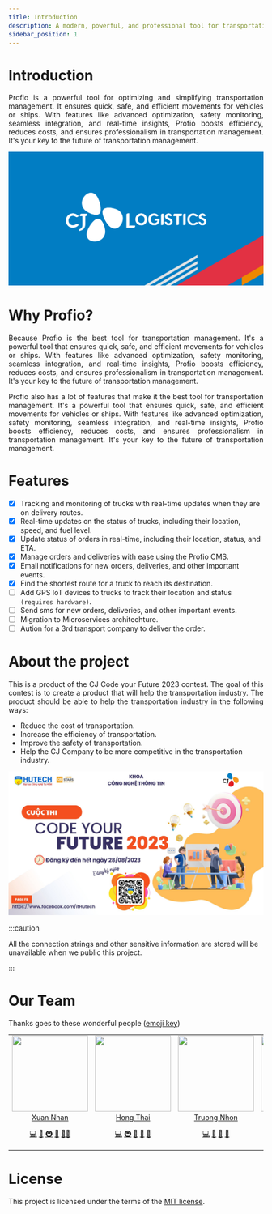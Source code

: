 ```yaml
---
title: Introduction
description: A modern, powerful, and professional tool for transportation management.
sidebar_position: 1
---
```


# Introduction

<p align="justify">
  Profio is a powerful tool for optimizing and simplifying transportation management. It ensures quick, safe, and efficient movements for vehicles or ships. With features like advanced optimization, safety monitoring, seamless integration, and real-time insights, Profio boosts efficiency, reduces costs, and ensures professionalism in transportation management. It's your key to the future of transportation management.
</p>

![Profio](./../static/img/web-preview.jpg)

# Why Profio?

<p align="justify">
  Because Profio is the best tool for transportation management. It's a powerful tool that ensures quick, safe, and efficient movements for vehicles or ships. With features like advanced optimization, safety monitoring, seamless integration, and real-time insights, Profio boosts efficiency, reduces costs, and ensures professionalism in transportation management. It's your key to the future of transportation management.
</p>

<p align="justify">
  Profio also has a lot of features that make it the best tool for transportation management. It's a powerful tool that ensures quick, safe, and efficient movements for vehicles or ships. With features like advanced optimization, safety monitoring, seamless integration, and real-time insights, Profio boosts efficiency, reduces costs, and ensures professionalism in transportation management. It's your key to the future of transportation management.
</p>

# Features

- [x] Tracking and monitoring of trucks with real-time updates when they are on delivery routes.
- [x] Real-time updates on the status of trucks, including their location, speed, and fuel level.
- [x] Update status of orders in real-time, including their location, status, and ETA.
- [x] Manage orders and deliveries with ease using the Profio CMS.
- [x] Email notifications for new orders, deliveries, and other important events.
- [x] Find the shortest route for a truck to reach its destination.
- [ ] Add GPS IoT devices to trucks to track their location and status `(requires hardware)`.
- [ ] Send sms for new orders, deliveries, and other important events.
- [ ] Migration to Microservices architechture.
- [ ] Aution for a 3rd transport company to deliver the order.

# About the project

<p align="justify">
  This is a product of the CJ Code your Future 2023 contest. The goal of this contest is to create a product that will help the transportation industry. The product should be able to help the transportation industry in the following ways:
</p>

- Reduce the cost of transportation.
- Increase the efficiency of transportation.
- Improve the safety of transportation.
- Help the CJ Company to be more competitive in the transportation industry.

![Hutech Contest](./../static/img/hutech-cj.jpg)

:::caution

All the connection strings and other sensitive information are stored will be unavailable when we public this project.

:::

# Our Team

Thanks goes to these wonderful people ([emoji key](https://allcontributors.org/docs/en/emoji-key))

<table>
	<tr>
		<td align="center" valign="top">
				<img loading="lazy" width="150" height="150" src="https://github.com/foxminchan.png?s=150"/>
        <br/>
        <a href="https://github.com/foxminchan">Xuan Nhan</a>
        <p>
          <a href="https://github.com/HutechCJ/ProfioApp/commits?author=foxminchan" title="Developer">💻</a>
          <a href="#docs" title="Documentation">📖</a>
          <a href="#infra" title="Infrastructure">🚇</a>
          <a href="#tool" title="Tools">🔧</a>
					<a href="#mentoring" title="Mentoring">🧑‍🏫</a>
        </p>
		</td>
		<td align="center" valign="top">
				<img loading="lazy" width="150" height="150" src="https://github.com/Slimaeus.png?s=150"/>
        <br/>
        <a href="https://github.com/Slimaeus">Hong Thai</a>
        <p>
          <a href="https://github.com/HutechCJ/ProfioApp/commits?author=Slimaeus" title="Developer">💻</a>
          <a href="#infra" title="Infrastructure">🚇</a>
					<a href="#projectManagement" title="Project Management">📆</a>
					<a href="#maintenance" title="Maintenance">🚧</a>
					<a href="#review" title="Reviewed Pull Requests">👀</a>
        </p>
		</td>
		<td align="center" valign="top">
				<img loading="lazy" width="150" height="150" src="https://github.com/nhonvo.png?s=150"/>
        <br/>
        <a href="https://github.com/nhonvo">Truong Nhon</a>
        <p>
          <a href="https://github.com/HutechCJ/ProfioApp/commits?author=nhonvo" title="Developer">💻</a>
          <a href="#ideas" title="Ideas, Planning, & Feedback">🤔</a>
					<a href="#data" title="Data">🔣</a>
					<a href="#business" title="Business Development">💼</a>
        </p>
		</td>
		<td align="center" valign="top">
				<img loading="lazy" width="150" height="150" src="https://github.com/fiezt1492.png?s=150"/>
        <br/>
        <a href="https://github.com/fiezt1492">Tien Dat</a>
        <p>
          <a href="https://github.com/HutechCJ/ProfioApp/commits?author=fiezt1492" title="Developer">💻</a>
          <a href="#design" title="Design">🎨</a>
					<a href="#content" title="Content">🖋</a>
					<a href="#maintenance" title="Maintenance">🚧</a>
        </p>
		</td>
		<td align="center" valign="top">
				<img loading="lazy" width="150" height="150" src="https://github.com/MeiCloudie.png?s=150"/>
        <br/>
        <a href="https://github.com/MeiCloudie">Thuc Van</a>
        <p>
          <a href="https://github.com/HutechCJ/ProfioApp/commits?author=MeiCloudie" title="Developer">💻</a>
          <a href="#design" title="Design">🎨</a>
					<a href="#content" title="Content">🖋</a>
					<a href="#talk" title="Talks">📢</a>
        </p>
		</td>
	</tr>
</table>

# License

This project is licensed under the terms of the [MIT license]('https://opensource.org/license/mit/').
